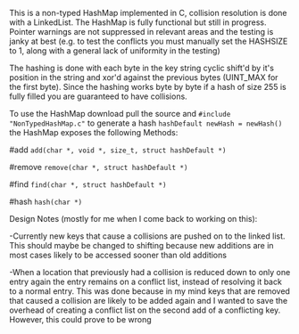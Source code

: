 This is a non-typed HashMap implemented in C, collision resolution is done with a LinkedList. The HashMap is fully functional but still in progress. Pointer warnings are not suppressed in relevant areas and the testing is janky at best (e.g. to test the conflicts you must manually set the HASHSIZE to 1, along with a general lack of uniformity in the testing)

The hashing is done with each byte in the key string cyclic shift'd by it's position in the string and xor'd against the previous bytes (UINT\_MAX for the first byte). Since the hashing works byte by byte if a hash of size 255 is fully filled you are guaranteed to have collisions.

To use the HashMap download pull the source and `#include "NonTypedHashMap.c"` to generate a hash `hashDefault newHash = newHash()` the HashMap exposes the following Methods:

\#add `add(char *, void *, size_t, struct hashDefault *)`

\#remove `remove(char *, struct hashDefault *)`

\#find `find(char *, struct hashDefault *)`

\#hash `hash(char *)`


Design Notes (mostly for me when I come back to working on this):

-Currently new keys that cause a collisions are pushed on to the linked list. This should maybe be changed to shifting because new additions are in most cases likely to be accessed sooner than old additions

-When a location that previously had a collision is reduced down to only one entry again the entry remains on a conflict list, instead of resolving it back to a normal entry. This was done because in my mind keys that are removed that caused a collision are likely to be added again and I wanted to save the overhead of creating a conflict list on the second add of a conflicting key. However, this could prove to be wrong

